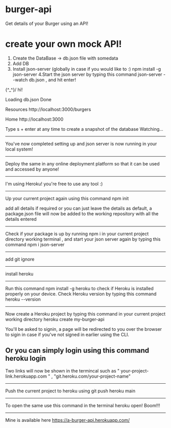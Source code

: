 # burger-api
Get details of your Burger using an API!

# create your own mock API!

1. Create the DataBase -> db.json file with somedata 
2. Add DB
3. Install json-server (globally in case if you would like to :)
npm install -g json-server
4.Start the json server by typing this command
json-server --watch db.json  , and hit enter!  


  \{^_^}/ hi!

  Loading db.json
  Done

  Resources
  http://localhost:3000/burgers

  Home
  http://localhost:3000

  Type s + enter at any time to create a snapshot of the database
  Watching...

  ---

  You've now completed setting up and json server is now running in your local system!

  ---

  Deploy the same in any online deployment platform so that it can be used and accessed by anyone!

  ---

  I'm using Heroku! you're free to use any tool  :)

  ---

  Up your current project again using this command npm init

  add all details if required or you can just leave the details as default, a package.json file will now be added to the working repository with all the details entered

  ---

  Check if your package is up by running npm i in your current project directory working terminal , and start your json server again by typing this command npm i json-server
  
  ---
  
  add git ignore
  
  ---

  install heroku

  ---
Run this command npm install -g heroku to check if Heroku is installed properly on your device. 
Check Heroku version by typing this command heroku --version

---

Now create a Heroku project by typing this command in your current project working directory
heroku create my-burger-api

You'll be asked to signin, a page will be redirected to you over the browser to sigin in case if you've not signed in earlier using the CLI.

Or you can simply login using this command heroku login
---

Two links will now be shown in the termincal such as " your-project-link.herokuapp.com " , "git.heroku.com/your-project-name"

---

Push the current project to heroku using git push heroku main

---

To open the same use this command in the terminal heroku open! 
Boom!!!

---

Mine is available here https://a-burger-api.herokuapp.com/ 

  



